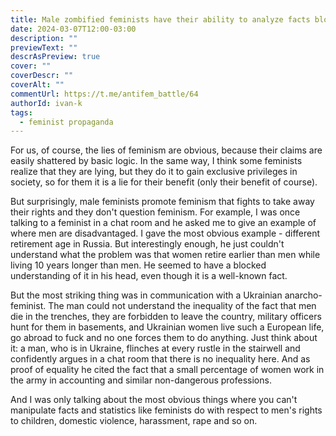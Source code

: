 ```yaml
---
title: Male zombified feminists have their ability to analyze facts blocked.
date: 2024-03-07T12:00-03:00
description: ""
previewText: ""
descrAsPreview: true
cover: ""
coverDescr: ""
coverAlt: ""
commentUrl: https://t.me/antifem_battle/64
authorId: ivan-k
tags:
  - feminist propaganda
---
```


For us, of course, the lies of feminism are obvious, because their claims are easily shattered by basic logic. In the same way, I think some feminists realize that they are lying, but they do it to gain exclusive privileges in society, so for them it is a lie for their benefit (only their benefit of course).

But surprisingly, male feminists promote feminism that fights to take away their rights and they don't question feminism. For example, I was once talking to a feminist in a chat room and he asked me to give an example of where men are disadvantaged. I gave the most obvious example - different retirement age in Russia. But interestingly enough, he just couldn't understand what the problem was that women retire earlier than men while living 10 years longer than men. He seemed to have a blocked understanding of it in his head, even though it is a well-known fact.

But the most striking thing was in communication with a Ukrainian anarcho-feminist. The man could not understand the inequality of the fact that men die in the trenches, they are forbidden to leave the country, military officers hunt for them in basements, and Ukrainian women live such a European life, go abroad to fuck and no one forces them to do anything. Just think about it: a man, who is in Ukraine, flinches at every rustle in the stairwell and confidently argues in a chat room that there is no inequality here. And as proof of equality he cited the fact that a small percentage of women work in the army in accounting and similar non-dangerous professions.

And I was only talking about the most obvious things where you can't manipulate facts and statistics like feminists do with respect to men's rights to children, domestic violence, harassment, rape and so on.
